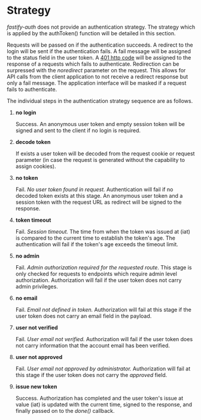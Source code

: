 # Strategy

_fastify-auth_ does not provide an authentication strategy. The strategy which is applied by the authToken\(\) function will be detailed in this section.

Requests will be passed on if the authentication succeeds. A redirect to the login will be sent if the authentication fails. A fail message will be assigned to the status field in the user token. A [401 http code](https://developer.mozilla.org/en-US/docs/Web/HTTP/Status/401) will be assigned to the response of a requests which fails to authenticate. Redirection can be surpressed with the _noredirect_ parameter on the request. This allows for API calls from the client application to not receive a redirect response but only a fail message. The application interface will be masked if a request fails to authenticate.

The individual steps in the authentication strategy sequence are as follows.

1. **no login**

   Success. An anonymous user token and empty session token will be signed and sent to the client if no login is required.

2. **decode token**

   If exists a user token will be decoded from the request cookie or request parameter \(in case the request is generated without the capability to assign cookies\).

3. **no token**

   Fail. _No user token found in request._ Authentication will fail if no decoded token exists at this stage. An anonymous user token and a session token with the request URL as redirect will be signed to the response.

4. **token timeout**

   Fail. _Session timeout._ The time from when the token was issued at \(iat\) is compared to the current time to establish the token's age. The authentication will fail if the token's age exceeds the timeout limit.

5. **no admin**

   Fail. _Admin authorization required for the requested route._ This stage is only checked for requests to endpoints which require admin level authorization. Authorization will fail if the user token does not carry admin privileges.

6. **no email**

   Fail. _Email not defined in token._ Authorization will fail at this stage if the user token does not carry an email field in the payload.

7. **user not verified**

   Fail. _User email not verified._ Authorization will fail if the user token does not carry information that the account email has been verified.

8. **user not approved**

   Fail. _User email not approved by administrator._ Authorization will fail at this stage if the user token does not carry the _approved_ field.

9. **issue new token**

   Success. Authorization has completed and the user token's issue at value \(iat\) is updated with the current time, signed to the response, and finally passed on to the _done\(\)_ callback.

